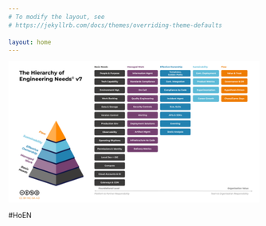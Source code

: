 ```yaml
---
# To modify the layout, see
# https://jekyllrb.com/docs/themes/overriding-theme-defaults

layout: home
---
```


![Hierarchy of Engineeering Needs - Table](/assets/hoen_table.svg)

#HoEN